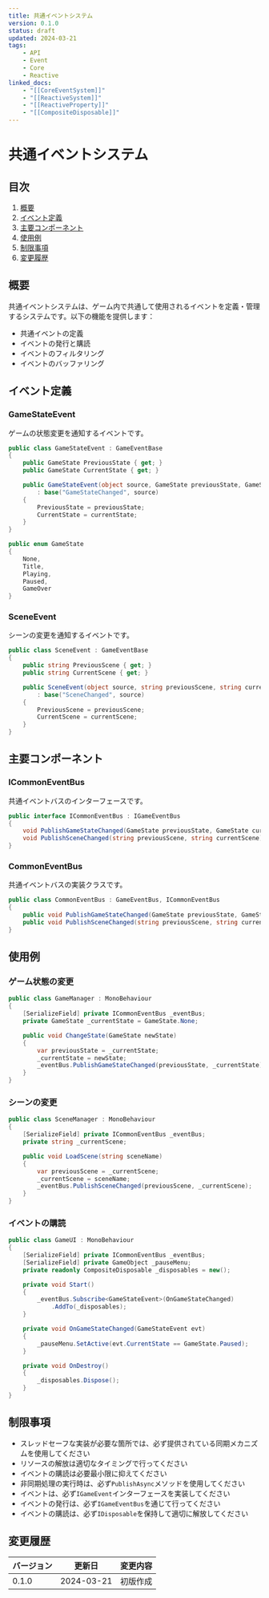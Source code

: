```yaml
---
title: 共通イベントシステム
version: 0.1.0
status: draft
updated: 2024-03-21
tags:
    - API
    - Event
    - Core
    - Reactive
linked_docs:
    - "[[CoreEventSystem]]"
    - "[[ReactiveSystem]]"
    - "[[ReactiveProperty]]"
    - "[[CompositeDisposable]]"
---
```


# 共通イベントシステム

## 目次

1. [概要](#概要)
2. [イベント定義](#イベント定義)
3. [主要コンポーネント](#主要コンポーネント)
4. [使用例](#使用例)
5. [制限事項](#制限事項)
6. [変更履歴](#変更履歴)

## 概要

共通イベントシステムは、ゲーム内で共通して使用されるイベントを定義・管理するシステムです。以下の機能を提供します：

-   共通イベントの定義
-   イベントの発行と購読
-   イベントのフィルタリング
-   イベントのバッファリング

## イベント定義

### GameStateEvent

ゲームの状態変更を通知するイベントです。

```csharp
public class GameStateEvent : GameEventBase
{
    public GameState PreviousState { get; }
    public GameState CurrentState { get; }

    public GameStateEvent(object source, GameState previousState, GameState currentState)
        : base("GameStateChanged", source)
    {
        PreviousState = previousState;
        CurrentState = currentState;
    }
}

public enum GameState
{
    None,
    Title,
    Playing,
    Paused,
    GameOver
}
```

### SceneEvent

シーンの変更を通知するイベントです。

```csharp
public class SceneEvent : GameEventBase
{
    public string PreviousScene { get; }
    public string CurrentScene { get; }

    public SceneEvent(object source, string previousScene, string currentScene)
        : base("SceneChanged", source)
    {
        PreviousScene = previousScene;
        CurrentScene = currentScene;
    }
}
```

## 主要コンポーネント

### ICommonEventBus

共通イベントバスのインターフェースです。

```csharp
public interface ICommonEventBus : IGameEventBus
{
    void PublishGameStateChanged(GameState previousState, GameState currentState);
    void PublishSceneChanged(string previousScene, string currentScene);
}
```

### CommonEventBus

共通イベントバスの実装クラスです。

```csharp
public class CommonEventBus : GameEventBus, ICommonEventBus
{
    public void PublishGameStateChanged(GameState previousState, GameState currentState);
    public void PublishSceneChanged(string previousScene, string currentScene);
}
```

## 使用例

### ゲーム状態の変更

```csharp
public class GameManager : MonoBehaviour
{
    [SerializeField] private ICommonEventBus _eventBus;
    private GameState _currentState = GameState.None;

    public void ChangeState(GameState newState)
    {
        var previousState = _currentState;
        _currentState = newState;
        _eventBus.PublishGameStateChanged(previousState, _currentState);
    }
}
```

### シーンの変更

```csharp
public class SceneManager : MonoBehaviour
{
    [SerializeField] private ICommonEventBus _eventBus;
    private string _currentScene;

    public void LoadScene(string sceneName)
    {
        var previousScene = _currentScene;
        _currentScene = sceneName;
        _eventBus.PublishSceneChanged(previousScene, _currentScene);
    }
}
```

### イベントの購読

```csharp
public class GameUI : MonoBehaviour
{
    [SerializeField] private ICommonEventBus _eventBus;
    [SerializeField] private GameObject _pauseMenu;
    private readonly CompositeDisposable _disposables = new();

    private void Start()
    {
        _eventBus.Subscribe<GameStateEvent>(OnGameStateChanged)
            .AddTo(_disposables);
    }

    private void OnGameStateChanged(GameStateEvent evt)
    {
        _pauseMenu.SetActive(evt.CurrentState == GameState.Paused);
    }

    private void OnDestroy()
    {
        _disposables.Dispose();
    }
}
```

## 制限事項

-   スレッドセーフな実装が必要な箇所では、必ず提供されている同期メカニズムを使用してください
-   リソースの解放は適切なタイミングで行ってください
-   イベントの購読は必要最小限に抑えてください
-   非同期処理の実行時は、必ず`PublishAsync`メソッドを使用してください
-   イベントは、必ず`IGameEvent`インターフェースを実装してください
-   イベントの発行は、必ず`IGameEventBus`を通じて行ってください
-   イベントの購読は、必ず`IDisposable`を保持して適切に解放してください

## 変更履歴

| バージョン | 更新日     | 変更内容 |
| ---------- | ---------- | -------- |
| 0.1.0      | 2024-03-21 | 初版作成 |
